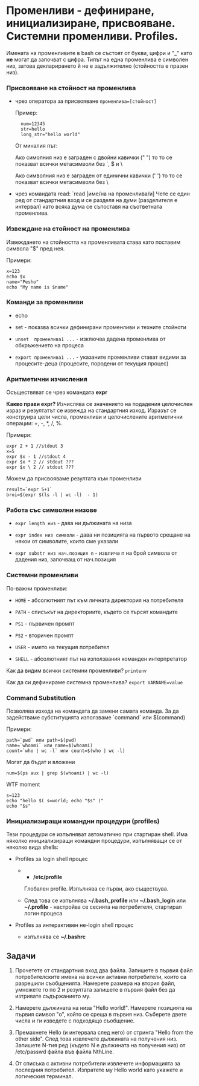 # Променливи - дефиниране, инициализиране, присвояване. Системни променливи. Profiles.

Имената на променливите в bash се състоят от букви, цифри и "_" като **не** могат да започват с цифра. Типът на една променлива е символен низ, затова декларирането й не е задължително (стойността е празен низ). 

### Присвояване на стойност на променлива
- чрез оператора за присвояване `променлива=[стойност]`

	Пример: 
	
        num=12345
	    str=hello
	    long_str="hello world"
    
	От миналия път:

	Ако симолния низ е заграден с двойни кавички (" ") то то се показват всички метасимволи без \`, $ и \

	Ако символния низ е заграден от единични кавички (' ') то то се показват всички метасимволи без \

- чрез командата read: `read [име/на на променлива/и]
Чете се един ред от стандартния вход и се разделя на думи (разделителя е интервал) като всяка дума се съпоставя на съответната променлива. 

### Извеждане на стойност на променлива
Извеждането на стойността на променливата става като поставим символа "$" пред нея.

Примери:

    x=123
    echo $x
    name="Pesho"
    echo "My name is $name"
    
### Команди за променливи
- echo 

- set - показва всички дефинирани променливи и техните стойноти

- `unset  променлива1 ...` - изключва дадена променлива от обкръжението на процеса 

- `export променлива1 ...` - указаните променливи стават видими за процесите-деца (процесите, породени от текущия процес)

### Аритметични изчисления
Осъществяват се чрез командата **expr**

**Какво прави expr?**
Изчислява се значението на подадения целочислен израз и резултатът се извежда на стандартния изход. Изразът се конструира цели числа, променливи и целочислените аритметични операции: +, -, *, /, %. 

Примери:

    expr 2 + 1 //stdout 3
    x=5
    expr $x - 1 //stdout 4
    expr $x * 2 // stdout ???
    expr $x \ 2 // stdout ???
    
    
  Можем да присвояваме резултата към променливи
  

    result=`expr 5+1`
    broi=$(expr $(ls -l | wc -l)  - 1)
### Работа със символни низове 
- `expr length низ` - дава ни дължината на низа

- `expr index низ символи`  - дава ни позицията на първото срещане на някои от символите, които сме указали 

- `expr substr низ нач.позиция n` - извлича n на брой символа от дадения низ, започващ от нач.позиция

### Системни променливи
По-важни променливи:

- `HOME` - aбсолютният път към личната директория на потребителя  

- `PATH` - списъкът на директориите, където се търсят командите

- `PS1` - първичен промпт

- `PS2` - вторичен промпт

- `USER` - името на текущия потребител

- `SHELL` - абсолютният път на използвания команден интерпретатор

Как да видим всички системни променливи? `printenv`

Как да си дефинираме системна променлива? `export VARNAME=value`
    
### Command Substitution
Позволява изхода на командата да замени самата команда. За да задействаме субституцията използваме \`command\` или $(command)

Примери:

    path=`pwd` или path=$(pwd)
    name=`whoami` или name=$(whoami)
    count=`who | wc -l` или count=$(who | wc -l)
    
 Могат да бъдат и вложени
 

    num=$(ps aux | grep $(whoami) | wc -l)

WTF moment
```
s=123
echo "hello $( s=world; echo "$s" )"
echo "$s"
```

### Инициализиращи командни процедури (profiles)

Тези процедури се изпълняват автоматично при стартиран shell.
Има няколко инициализиращи командни процедури, изпълняващи се от няколко вида shells:

- Profiles за login shell процес 

	- -   **/etc/profile**

		Глобален profile. Изпълнява се първи, ако съществува.
		
	- След това се изпълнява **~/.bash_profile** или **~/.bash_login** или **~/.profile** - настройва се сесията на потребителя, стартирал логин процеса

- Profiles за интерактивен не-login shell процес

  - изпълнява се **~/.bashrc**

## Задачи
1. Прочетете от стандартния вход два файла. Запишете в първия файл потребителските имена на всички активни потребители, които са разрешили съобщенията. Намерете размера на втория файл, умножете го по 2 и резултата запишете в първия файл без да изтривате съдържанието му.

2. Намерете дължината на низа "Hello world!". Намерете позицията на първия символ "о", който се среща в първия низ. Съберете двете числа и ги изведете с подходящо съобщение. 

3. Премахнете Hello (и интервала след него) от стринга "Hello from the other side". След това извлечете дължината на получения низ. Запишете N-тия ред (където N е дължината на получения низ) от /etc/passwd файла във файла NthLine. 

4. От списъка с активни потребители извлечете информацията за последния потребител. Изпратете му Hello world като укажете и логическия терминал.
